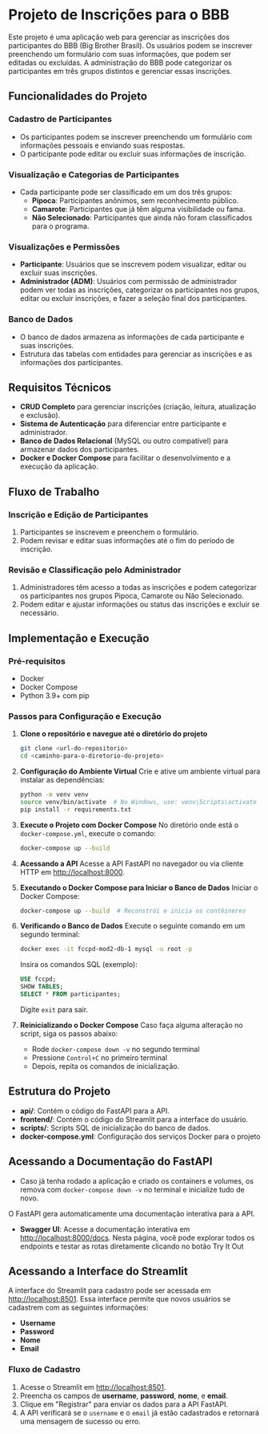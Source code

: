 # Projeto de Inscrições para o BBB

Este projeto é uma aplicação web para gerenciar as inscrições dos participantes do BBB (Big Brother Brasil). Os usuários podem se inscrever preenchendo um formulário com suas informações, que podem ser editadas ou excluídas. A administração do BBB pode categorizar os participantes em três grupos distintos e gerenciar essas inscrições.

## Funcionalidades do Projeto

### Cadastro de Participantes
- Os participantes podem se inscrever preenchendo um formulário com informações pessoais e enviando suas respostas.
- O participante pode editar ou excluir suas informações de inscrição.

### Visualização e Categorias de Participantes
- Cada participante pode ser classificado em um dos três grupos:
  - **Pipoca**: Participantes anônimos, sem reconhecimento público.
  - **Camarote**: Participantes que já têm alguma visibilidade ou fama.
  - **Não Selecionado**: Participantes que ainda não foram classificados para o programa.

### Visualizações e Permissões
- **Participante**: Usuários que se inscrevem podem visualizar, editar ou excluir suas inscrições.
- **Administrador (ADM)**: Usuários com permissão de administrador podem ver todas as inscrições, categorizar os participantes nos grupos, editar ou excluir inscrições, e fazer a seleção final dos participantes.

### Banco de Dados
- O banco de dados armazena as informações de cada participante e suas inscrições.
- Estrutura das tabelas com entidades para gerenciar as inscrições e as informações dos participantes.

## Requisitos Técnicos
- **CRUD Completo** para gerenciar inscrições (criação, leitura, atualização e exclusão).
- **Sistema de Autenticação** para diferenciar entre participante e administrador.
- **Banco de Dados Relacional** (MySQL ou outro compatível) para armazenar dados dos participantes.
- **Docker e Docker Compose** para facilitar o desenvolvimento e a execução da aplicação.

## Fluxo de Trabalho

### Inscrição e Edição de Participantes
1. Participantes se inscrevem e preenchem o formulário.
2. Podem revisar e editar suas informações até o fim do período de inscrição.

### Revisão e Classificação pelo Administrador
1. Administradores têm acesso a todas as inscrições e podem categorizar os participantes nos grupos Pipoca, Camarote ou Não Selecionado.
2. Podem editar e ajustar informações ou status das inscrições e excluir se necessário.

## Implementação e Execução

### Pré-requisitos
- Docker
- Docker Compose
- Python 3.9+ com pip

### Passos para Configuração e Execução

1. **Clone o repositório e navegue até o diretório do projeto**
   ```bash
   git clone <url-do-repositorio>
   cd <caminho-para-o-diretorio-do-projeto>
   ```

2. **Configuração do Ambiente Virtual**
   Crie e ative um ambiente virtual para instalar as dependências:
   ```bash
   python -m venv venv
   source venv/bin/activate  # No Windows, use: venv\Scripts\activate
   pip install -r requirements.txt
   ```

3. **Execute o Projeto com Docker Compose**
   No diretório onde está o `docker-compose.yml`, execute o comando:
   ```bash
   docker-compose up --build
   ```

4. **Acessando a API**
   Acesse a API FastAPI no navegador ou via cliente HTTP em [http://localhost:8000](http://localhost:8000).

5. **Executando o Docker Compose para Iniciar o Banco de Dados**
   Iniciar o Docker Compose:
   ```bash
   docker-compose up --build  # Reconstrói e inicia os contêineres
   ```

6. **Verificando o Banco de Dados**
   Execute o seguinte comando em um segundo terminal:
   ```bash
   docker exec -it fccpd-mod2-db-1 mysql -u root -p
   ```
   Insira os comandos SQL (exemplo):
   ```sql
   USE fccpd;
   SHOW TABLES;
   SELECT * FROM participantes;
   ```
   Digite `exit` para sair.

7. **Reinicializando o Docker Compose**
   Caso faça alguma alteração no script, siga os passos abaixo:
   - Rode `docker-compose down -v` no segundo terminal
   - Pressione `Control+C` no primeiro terminal
   - Depois, repita os comandos de inicialização.
  
## Estrutura do Projeto
  
  - **api/**: Contém o código do FastAPI para a API.
  - **frontend/**: Contém o código do Streamlit para a interface do usuário.
  - **scripts/**: Scripts SQL de inicialização do banco de dados.
  - **docker-compose.yml**: Configuração dos serviços Docker para o projeto

## Acessando a Documentação do FastAPI
  - Caso já tenha rodado a aplicação e criado os containers e volumes, os remova com `docker-compose down -v` no terminal e inicialize tudo de novo.

O FastAPI gera automaticamente uma documentação interativa para a API.

- **Swagger UI**: Acesse a documentação interativa em [http://localhost:8000/docs](http://localhost:8000/docs). Nesta página, você pode explorar todos os endpoints e testar as rotas diretamente clicando no botão Try It Out
  
## Acessando a Interface do Streamlit

A interface do Streamlit para cadastro pode ser acessada em [http://localhost:8501](http://localhost:8501). Essa interface permite que novos usuários se cadastrem com as seguintes informações:

- **Username**
- **Password**
- **Nome**
- **Email**

### Fluxo de Cadastro

1. Acesse o Streamlit em [http://localhost:8501](http://localhost:8501).
2. Preencha os campos de **username**, **password**, **nome**, e **email**.
3. Clique em "Registrar" para enviar os dados para a API FastAPI.
4. A API verificará se o `username` e o `email` já estão cadastrados e retornará uma mensagem de sucesso ou erro.
